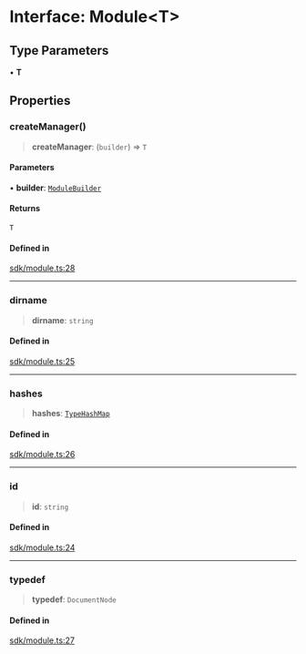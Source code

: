 # Interface: Module\<T\>

## Type Parameters

• **T**

## Properties

### createManager()

> **createManager**: (`builder`) => `T`

#### Parameters

• **builder**: [`ModuleBuilder`](../classes/ModuleBuilder.md)

#### Returns

`T`

#### Defined in

[sdk/module.ts:28](https://github.com/andreisergiu98/baeta/blob/277f62f15bfdecc05d507a84e60b62e5bc08a747/packages/core/sdk/module.ts#L28)

***

### dirname

> **dirname**: `string`

#### Defined in

[sdk/module.ts:25](https://github.com/andreisergiu98/baeta/blob/277f62f15bfdecc05d507a84e60b62e5bc08a747/packages/core/sdk/module.ts#L25)

***

### hashes

> **hashes**: [`TypeHashMap`](../type-aliases/TypeHashMap.md)

#### Defined in

[sdk/module.ts:26](https://github.com/andreisergiu98/baeta/blob/277f62f15bfdecc05d507a84e60b62e5bc08a747/packages/core/sdk/module.ts#L26)

***

### id

> **id**: `string`

#### Defined in

[sdk/module.ts:24](https://github.com/andreisergiu98/baeta/blob/277f62f15bfdecc05d507a84e60b62e5bc08a747/packages/core/sdk/module.ts#L24)

***

### typedef

> **typedef**: `DocumentNode`

#### Defined in

[sdk/module.ts:27](https://github.com/andreisergiu98/baeta/blob/277f62f15bfdecc05d507a84e60b62e5bc08a747/packages/core/sdk/module.ts#L27)
